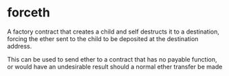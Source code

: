 # forceth

A factory contract that creates a child and self destructs it to a destination,
forcing the ether sent to the child to be deposited at the destination address.

This can be used to send ether to a contract that has no payable function, or
would have an undesirable result should a normal ether transfer be made
